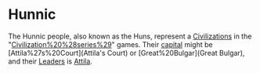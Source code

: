 # Hunnic

The Hunnic people, also known as the Huns, represent a [Civilizations](civilization) in the "[Civilization%20%28series%29](Civilization)" games. Their [capital](capital) might be [Attila%27s%20Court](Attila's Court) or [Great%20Bulgar](Great Bulgar), and their [Leaders](leader) is [Attila](Attila).